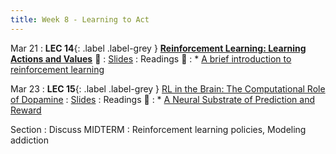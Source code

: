 ```yaml
---
title: Week 8 - Learning to Act
---
```


Mar 21
: **LEC 14**{: .label .label-grey } **[Reinforcement Learning: Learning Actions and Values](https://harvard.hosted.panopto.com/Panopto/Pages/Viewer.aspx?id=c29298d0-10b0-4417-8f40-ae2b016124d1)** 🎥
    : [Slides](https://canvas.harvard.edu/files/14591491/download?download_frd=1)
: Readings 📖
: * [A brief introduction to reinforcement learning](https://www.freecodecamp.org/news/a-brief-introduction-to-reinforcement-learning-7799af5840db/)

Mar 23
:  **LEC 15**{: .label .label-grey } [RL in the Brain: The Computational Role of Dopamine](#)
    : [Slides](https://canvas.harvard.edu/files/14601902/download?download_frd=1)
: Readings 📖
: * [A Neural Substrate of Prediction and Reward](https://canvas.harvard.edu/files/14576349/download?download_frd=1)

Section
: Discuss MIDTERM
: Reinforcement learning policies, Modeling addiction
